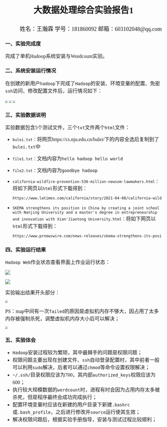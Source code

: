# <p align="center"><font face="楷体">大数据处理综合实验报告1</p></font>

<p align="right"><font size=4 face="楷体">姓名：王瀚霖 学号：181860092 邮箱：603102048@qq.com</font></p>


### <font face="楷体">一、实验完成度</font>

<font size=3 face="楷体">	完成了单机Hadoop系统安装与Wordcount实验。</font>

### <font face="楷体">二、系统安装运行情况</font>

<font size=3 face="楷体">	在创建的新用户`hadoop`下完成了`Hadoop`的安装、环境变量的配置、免密`ssh`访问、修改配置文件后，运行情况如下：</font>

<img src="C:\Users\njuwhl2019hp\Desktop\1.png" style="zoom:50%;" />

<img src="C:\Users\njuwhl2019hp\Desktop\7.png" style="zoom:50%;" />

<img src="C:\Users\njuwhl2019hp\Desktop\2.png" style="zoom:50%;" />



### <font face="楷体">三、实验数据说明</font>

<font size=3 face="楷体">	实验数据包含5个测试文件，三个`txt`文件两个`html`文件：</font>

- `bulei.txt`：<font size=3 face="楷体">将网页https://cs.nju.edu.cn/bulei/下的内容全选后复制到了`bulei.txt`中</font>

- `file1.txt`：<font size=3 face="楷体">文档内容为`hello hadoop hello world`</font>

- `file2.txt`：<font size=3 face="楷体">文档内容为`goodbye hadoop`</font>

- `california-wildfire-prevention-536-million-newsom-lawmakers.html`：<font size=3 face="楷体">将如下网页以`html`形式下载得到：</font>

  ```html
  https://www.latimes.com/california/story/2021-04-08/california-wildfire-prevention-536-million-newsom-lawmakers
  ```

- `SKEMA strengthens its position in China by creating a joint school with Nanjing University and a master's degree in entrepreneurship and innovation with Xian'Jiaotong University.html`：<font size=3 face="楷体">将如下网页以`html`形式下载得到：</font>

  ```html
  https://www.prnewswire.com/news-releases/skema-strengthens-its-position-in-china-by-creating-a-joint-school-with-nanjing-university-and-a-masters-degree-in-entrepreneurship-and-innovation-with-xianjiaotong-university-301099106.html
  ```

  

### <font face="楷体">四、实验运行结果</font>

<font size=3 face="楷体">	`Hadoop Web`作业状态查看界面上作业运行状态：</font>

![](C:\Users\njuwhl2019hp\Desktop\3.png)

![](C:\Users\njuwhl2019hp\Desktop\4.png)

<font size=3 face="楷体">	实验输出结果开头部分：</font>

<img src="C:\Users\njuwhl2019hp\Desktop\5.png" style="zoom:50%;" />

<font size=3 face="楷体">	PS：map中间有一次`failed`的原因是虚拟机内存不够大，因占用了太多内存被强制杀死，调整虚拟机内存大小后可以解决；</font>

<img src="C:\Users\njuwhl2019hp\Desktop\6.png" style="zoom:50%;" />



### <font face="楷体">五、实验体会</font>

- <font size=3 face="楷体">`Hadoop`安装过程较为繁琐，其中最棘手的问题是权限问题；</font>
- <font size=3 face="楷体">权限问题主要出现在创建文件、`ssh`自动登录配置时，其中前者一般可以利用`sudo`解决，后者可以通过`chmod`等命令设置权限解决；</font>
- <font size=3 face="楷体">`~/.ssh/`目录权限应该为700，其内部`authorized_keys`权限应该为600；</font>
- <font size=3 face="楷体">执行较大规模数据的`wordcount`时，进程有时会因为占用内存太多被杀死，但是程序最终会成功完成执行；</font>
- <font size=3 face="楷体">配置环境变量时应该在新建的用户目录下新建`.bashrc`或`.bash_profile`，之后进行修改并`source`运行使其生效；</font>
- <font size=3 face="楷体">解决权限问题后，根据实验手册指导，安装与测试过程比较顺利；</font>